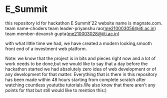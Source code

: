 # E_Summit
this repository id for hackathon E Summit'22
website name is magnate.com.
team name-choders
team leader-priyanshu rao(me210003056@iiti.ac.in)
team member-devansh gupta(me210003028@iiti.ac.in)

with what little time we had, we have created a modern looking,smooth front end of a investment web platform.


Note: we know that the project is in bits and pieces right now and a lot of work needs to be done,but we would like to say that a day before the hackathon started we had absolutely zero idea of web development or of any development for that matter. Everything that is there in this repository has been made within 48 hours starting from complete scratch after watching countless yoututbe tutorials.We also know that there aren't any points for that but still would like to mention this:)
